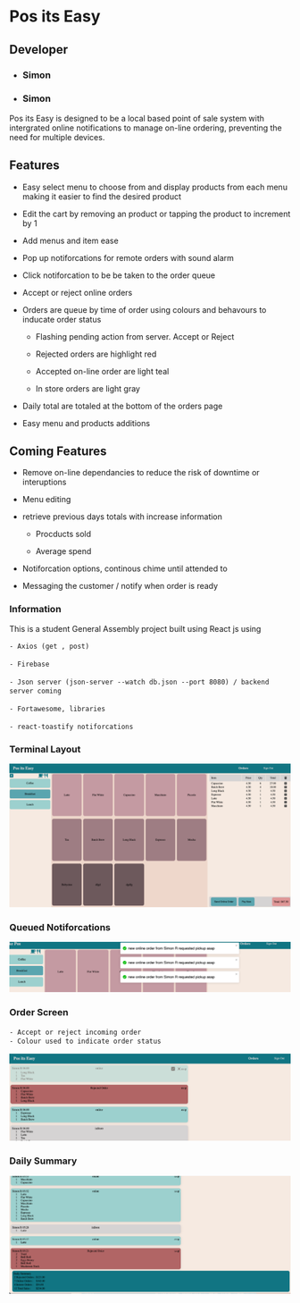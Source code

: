 # Pos its Easy

## Developer
- ### Simon 


- ### Simon
Pos its Easy is designed to be a local based point of sale system with intergrated online notifications to manage on-line ordering, preventing the need for multiple devices.


## Features

- Easy select menu to choose from and display products from each menu making it easier to find the desired product

- Edit the cart by removing an product or tapping the product to increment by 1

- Add menus and item ease 

- Pop up notiforcations for remote orders with sound alarm 

- Click notiforcation to be be taken to the order queue

- Accept or reject online orders 

- Orders are queue by time of order using colours and behavours to inducate order status

    - Flashing pending action from server. Accept or Reject

    - Rejected orders are highlight red

    - Accepted on-line order are light teal 

    - In store orders are light gray

- Daily total are totaled at the bottom of the orders page

- Easy menu and products additions

## Coming Features

- Remove on-line dependancies to reduce the risk of downtime or interuptions

- Menu editing 

- retrieve previous days totals with increase information 

    - Procducts sold

    - Average spend

- Notiforcation options, continous chime until attended to 

- Messaging the customer / notify when order is ready


### Information

This is a student General Assembly project built using React js using 

    - Axios (get , post)

    - Firebase

    - Json server (json-server --watch db.json --port 8080) / backend server coming

    - Fortawesome, libraries 

    - react-toastify notiforcations

### Terminal Layout
![](/public/images/terminal-layout.png)

### Queued Notiforcations
![](/public/images/queued-notif.png)

### Order Screen 
    - Accept or reject incoming order
    - Colour used to indicate order status    
![](/public/images/Orders-Screen.png)

### Daily Summary
![](/public/images/Daily-suumary.png)